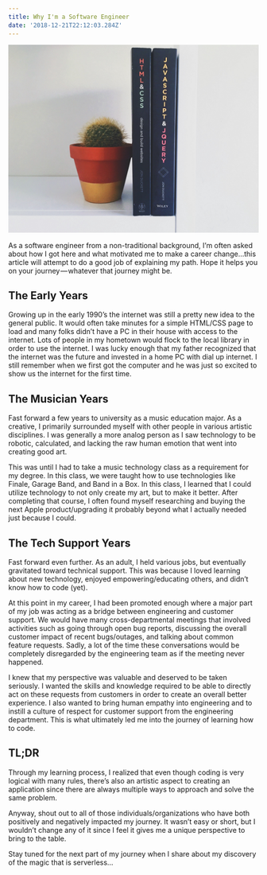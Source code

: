 ```yaml
---
title: Why I'm a Software Engineer
date: '2018-12-21T22:12:03.284Z'
---
```


![Books](./book.jpeg)

As a software engineer from a non-traditional background, I’m often asked about how I got here and what motivated me to make a career change…this article will attempt to do a good job of explaining my path. Hope it helps you on your journey — whatever that journey might be.

## The Early Years

Growing up in the early 1990’s the internet was still a pretty new idea to the general public. It would often take minutes for a simple HTML/CSS page to load and many folks didn’t have a PC in their house with access to the internet. Lots of people in my hometown would flock to the local library in order to use the internet. I was lucky enough that my father recognized that the internet was the future and invested in a home PC with dial up internet. I still remember when we first got the computer and he was just so excited to show us the internet for the first time.

## The Musician Years

Fast forward a few years to university as a music education major. As a creative, I primarily surrounded myself with other people in various artistic disciplines. I was generally a more analog person as I saw technology to be robotic, calculated, and lacking the raw human emotion that went into creating good art.

This was until I had to take a music technology class as a requirement for my degree. In this class, we were taught how to use technologies like Finale, Garage Band, and Band in a Box. In this class, I learned that I could utilize technology to not only create my art, but to make it better. After completing that course, I often found myself researching and buying the next Apple product/upgrading it probably beyond what I actually needed just because I could.

## The Tech Support Years

Fast forward even further. As an adult, I held various jobs, but eventually gravitated toward technical support. This was because I loved learning about new technology, enjoyed empowering/educating others, and didn’t know how to code (yet).

At this point in my career, I had been promoted enough where a major part of my job was acting as a bridge between engineering and customer support. We would have many cross-departmental meetings that involved activities such as going through open bug reports, discussing the overall customer impact of recent bugs/outages, and talking about common feature requests. Sadly, a lot of the time these conversations would be completely disregarded by the engineering team as if the meeting never happened.

I knew that my perspective was valuable and deserved to be taken seriously. I wanted the skills and knowledge required to be able to directly act on these requests from customers in order to create an overall better experience. I also wanted to bring human empathy into engineering and to instill a culture of respect for customer support from the engineering department. This is what ultimately led me into the journey of learning how to code.

## TL;DR

Through my learning process, I realized that even though coding is very logical with many rules, there’s also an artistic aspect to creating an application since there are always multiple ways to approach and solve the same problem.

Anyway, shout out to all of those individuals/organizations who have both positively and negatively impacted my journey. It wasn’t easy or short, but I wouldn’t change any of it since I feel it gives me a unique perspective to bring to the table.

Stay tuned for the next part of my journey when I share about my discovery of the magic that is serverless…

